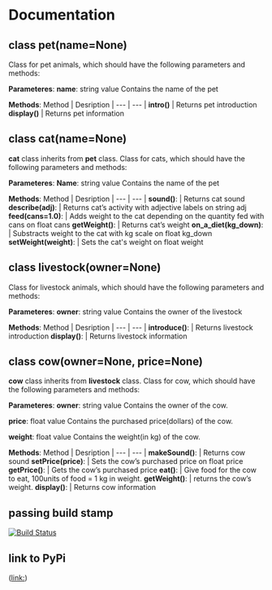 # Documentation

## class **pet(name=None)**
Class for pet animals, which should have the following parameters and methods:

**Parameteres**: 
**name**: string value
Contains the name of the pet 

**Methods**:
Method | Desription |
--- | --- |
**intro()** | Returns pet introduction
**display()** | Returns pet information

## class **cat(name=None)**	
**cat** class inherits from **pet** class. 
Class for cats, which should have the following parameters and methods:

**Parameteres**: 
**Name**: string value
Contains the name of the pet 

**Methods**:
Method | Desription |
--- | --- |
**sound()**: | Returns cat sound
**describe(adj)**: | Returns cat’s activity with adjective labels on string adj
**feed(cans=1.0)**: | Adds weight to the cat depending on the quantity fed with cans on float cans
**getWeight()**: | Returns cat’s weight
**on_a_diet(kg_down)**: | Substracts weight to the cat with kg scale on float kg_down 
**setWeight(weight)**: | Sets the cat's weight on float weight

## class **livestock(owner=None)**	
Class for livestock animals, which should have the following parameters and methods:

**Parameteres**: 
**owner**: string value
Contains the owner of the livestock 

**Methods**:
Method | Desription |
--- | --- |
**introduce()**: | Returns livestock introduction
**display()**: | Returns livestock information

## class **cow(owner=None, price=None)**	
**cow** class inherits from **livestock** class. 
Class for cow, which should have the following parameters and methods:

**Parameteres**: 
**owner**: string value
Contains the owner of the cow.

**price**: float value
Contains the purchased price(dollars) of the cow. 

**weight**: float value
Contains the weight(in kg) of the cow.

**Methods**:
Method | Desription |
--- | --- |
**makeSound()**: | Returns cow sound
**setPrice(price)**: | Sets the cow’s purchased price on float price
**getPrice()**: | Gets the cow’s purchased price
**eat()**: | Give food for the cow to eat, 100units of food = 1 kg in weight. 
**getWeight()**: | returns the cow’s weight.
**display()**: | Returns cow information

## passing build stamp
[![Build Status](https://travis-ci.org/Astarter/DATA533_Lab4.svg?branch=master)](https://travis-ci.org/Astarter/DATA533_Lab4)

## link to PyPi
([link:](https://pypi.org/project/DATA533LAB4-Animals/0.1/))
